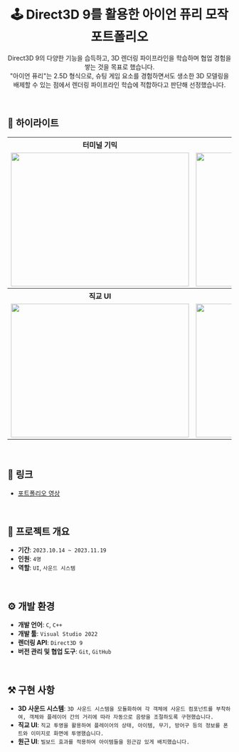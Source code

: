 <h1 align="center">🕹️ Direct3D 9를 활용한 아이언 퓨리 모작 포트폴리오</h1>
<p align="center">
   Direct3D 9의 다양한 기능을 습득하고, 3D 렌더링 파이프라인을 학습하며 협업 경험을 쌓는 것을 목표로 했습니다. <br>
   "아이언 퓨리"는 2.5D 형식으로, 슈팅 게임 요소를 경험하면서도 생소한 3D 모델링을 배제할 수 있는 점에서 렌더링 파이프라인 학습에 적합하다고 판단해 선정했습니다.
</p>

<br>

## 🌟 하이라이트

<table>
  <tr>
    <th style="text-align:center">터미널 기믹</th>
    <th style="text-align:center">엘레베이터 기믹</th>
  </tr>
  <tr>
    <td style="text-align:center">
      <img src="https://github.com/user-attachments/assets/c0adf57c-a44c-485b-a0aa-c139ca9fe4c3" width="400" height="300">
    </td>
    <td style="text-align:center">
      <img src="https://github.com/user-attachments/assets/1befe0ed-a5df-42be-ad08-faa5c5065cfb" width="400" height="300">
    </td>
  </tr>
  <tr>
    <th style="text-align:center">직교 UI</th>
    <th style="text-align:center">원근 UI</th>
  </tr>
  <tr>
    <td style="text-align:center">
      <img src="https://github.com/user-attachments/assets/b8f98b69-3ec0-4e3a-9554-1f894935ad97" width="400" height="300">
    </td>
    <td style="text-align:center">
      <img src="https://github.com/user-attachments/assets/d4d6aaa1-32e5-44e3-92ae-f365e49fafce" width="400" height="300">
    </td>
  </tr>
</table>

<br>

## 🔗 링크
- [포트폴리오 영상](https://youtu.be/eDX4UGlbLdY)

<br>

## 📜 프로젝트 개요
- **기간**: `2023.10.14 ~ 2023.11.19`
- **인원**: `4명`
- **역할**: `UI`, `사운드 시스템`

<br>

## ⚙️ 개발 환경
- **개발 언어**: `C`, `C++`
- **개발 툴**: `Visual Studio 2022` 
- **렌더링 API**: `Direct3D 9`
- **버전 관리 및 협업 도구**: `Git`, `GitHub`

<br>

## ⚒️ 구현 사항
- **3D 사운드 시스템**: `3D 사운드 시스템을 모듈화하여 각 객체에 사운드 컴포넌트를 부착하여, 객체와 플레이어 간의 거리에 따라 자동으로 음량을 조절하도록 구현했습니다.`
- **직교 UI**: `직교 투영을 활용하여 플레이어의 상태, 아이템, 무기, 방어구 등의 정보를 폰트와 이미지로 화면에 투영했습니다.`
- **원근 UI**: `빌보드 효과를 적용하여 아이템들을 원근감 있게 배치했습니다.`

